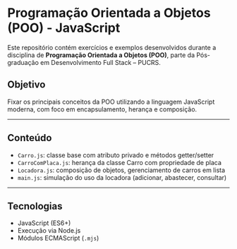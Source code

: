 # Programação Orientada a Objetos (POO) - JavaScript

Este repositório contém exercícios e exemplos desenvolvidos durante a disciplina de **Programação Orientada a Objetos (POO)**, parte da Pós-graduação em Desenvolvimento Full Stack – PUCRS.

## Objetivo

Fixar os principais conceitos da POO utilizando a linguagem JavaScript moderna, com foco em encapsulamento, herança e composição.

---

## Conteúdo

- `Carro.js`: classe base com atributo privado e métodos getter/setter
- `CarroComPlaca.js`: herança da classe Carro com propriedade de placa
- `Locadora.js`: composição de objetos, gerenciamento de carros em lista
- `main.js`: simulação do uso da locadora (adicionar, abastecer, consultar)

---

## Tecnologias

- JavaScript (ES6+)
- Execução via Node.js
- Módulos ECMAScript (`.mjs`)
